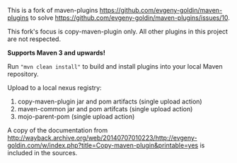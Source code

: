 This is a fork of maven-plugins https://github.com/evgeny-goldin/maven-plugins to solve https://github.com/evgeny-goldin/maven-plugins/issues/10.

This fork's focus is copy-maven-plugin only. All other plugins in this project are not respected.

**Supports Maven 3 and upwards!**

Run `"mvn clean install"` to build and install plugins into your local Maven repository.

Upload to a local nexus registry:
1. copy-maven-plugin jar and pom artifacts (single upload action)
2. maven-common jar and pom artifcats (single upload action)
3. mojo-parent-pom (single upload action)

A copy of the documentation from http://wayback.archive.org/web/20140707010223/http://evgeny-goldin.com/w/index.php?title=Copy-maven-plugin&printable=yes is included in the sources.
